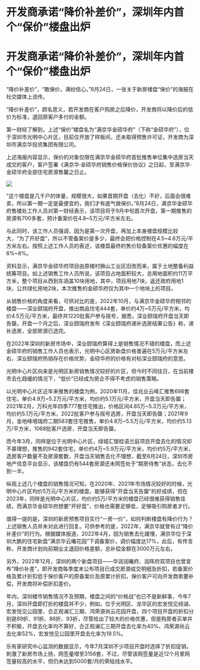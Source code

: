 # 开发商承诺“降价补差价”，深圳年内首个“保价”楼盘出炉

# 开发商承诺“降价补差价”，深圳年内首个“保价”楼盘出炉

“降价补差价”，“敢保价，满纷信心。”8月24日，一张关于新房楼盘“保价”的海报在社交媒体上流传。

“降价补差价”，顾名思义，若开发商在客户购房之后降价，开发商将以降价后的低价为标准，退回原客户多付的金额。

第一财经了解到，上述“保价”楼盘名为“满京华金硕华府”（下称“金硕华府”），位于深圳市光明中心片区，目前仅开放了样板间，还未取得预售许可证，开发商为深圳市满京华投资集团有限公司。

上述海报内容显示，保价的对象仅限在满京华金硕华府首批推售单位集中选房当天成交的客户，客户签署《满京华·金硕华府销售价格保价协议》之日起，至满京华·金硕华府全部住宅房源售馨之日止。

![](https://inews.gtimg.com/om_bt/OLiVvfVQ9U8VbVPmKPLbz4_LE6ol0HLqnxPfkCp5xIB3wAA/1000)

“这个楼盘是几千户的体量，规模很大，如果首期开盘（去化）不好，后面会很难卖，所以第一期一定是最便宜的，我们才有底气做保价。”8月24日，满京华金硕华府售楼处工作人员对第一财经表示，该项目将于9月中旬首次开盘，第一期推售的房源有700多套，预计备案价在4.8~5万元/平方米左右。

与此同时，该工作人员强调，因为是第一次开盘，再加上本身楼盘规模比较大，“为了开好盘”，所以不管备案价是多少，最终会把价格控制在4.5~4.6万元/平方米左右。按照上述工作人员的表述，该楼盘最终的售价较备案价优惠的幅度在6%~8%。

资料显示，满京华金硕华府项目由原楼村狮山工业区旧改而来，属于土地整备利益统筹项目。如上述销售工作人员所说，该项目占地面积较大，总用地面积约11万平方米，整个项目从西到东涵盖10块用地，其中，项目用地7块，返还政府用地1块，公共绿化用地2块，本次推售的金硕华府仅为其中一个地块上的项目。

从销售价格的角度来看，可供对比的是，2022年10月，与满京华金硕华府相邻的楼盘——深业颐瑞府开盘，推出商品住宅444套，单价约4万~5万元/平方米，均价4.5万元/平方米，最终共1220批客户参与摇号，据悉，深业颐瑞府开盘当天即告罄。开盘一个月之后，深业颐瑞府发布《深业颐瑞府递补选房结果公告》称，递补选房，全部房源已选完。

在2022年深圳的新房市场中，深业颐瑞府算得上是销售情况不错的楼盘，而上述金硕华府的销售工作人员也表示，光明中心区房新盘价格普遍在5万元/平方米左右，深业颐瑞府热销存在价格优势，金硕华府的价格有对标深业颐瑞府的意思。

光明中心片区向来是光明区新房销售情况较好的片区，但今时不同往日，在当前楼市去化趋缓的情况下，“低价”已经成为房企不得不考虑的销售策略。

以光明中心片区近年来推售的楼盘为例，2020年11月，佳兆业云峰汇推售698套住宅，单价4.9万~5.2万元/平方米，均价约5.1万元/平方米，开盘当天即告罄；2021年2月，万科光年四季777套住宅推出，价格区间4.85万~5.3万元/平方米，均价约5.1万元/平方米，2022批客户参与摇号选房，开盘当天即告罄；2021年9月，金地峰境瑞府二期583套住宅推售，单价4.8万~5.5万元/平方米，均价约5.13万/平方米，1068批客户选房，开盘当天即告罄。

而今年3月，同样是位于光明中心片区，绿城汇银桂语兰庭项目开盘去化的情况却不甚理想，推售的942套住宅，单价约4万~5.9万元/平方米，均价约5万/平方米，选房客户数量不及房源套数，开盘当天销售去化不理想，截至8月24日，深圳市房地产信息平台显示，该楼盘仍有544套房源还未网签处于“期房待售”状态，去化不到一半。

纵观上述几个楼盘的销售情况可知，在2020年、2021年市场情况较好的时候，光明中心片区均价5万元/平方米的楼盘，能够获得“开盘当天告罄”的好成绩，但在2023年，同样是光明中心片区，均价约5万/平方米的楼盘已经很难获得销售佳绩，而满京华金硕华府想要“开好盘”，价格也需要足够低，足够吸引购房者才行。

值得一提的是，深圳的新房预售项目实行“一房一价”，如何判断楼盘有降价行为？上述销售人员并未对此进行回复。可供参考的是，2022年，满京华就曾有过“降价补差价”的行为。根据媒体报道，2022年4月，因为销售去化缓慢，满京华位于深圳大鹏的住宅新盘“满京华云曦花园”下调备案价，调价幅度达17%，此后，有传言称，开发商计划向前期业主退回价格差额，总补偿金额在3000万元左右。

另外，2022年12月，深圳的两个新盘项目——华润润曦府、润晖府双项目也曾宣布“降价补差”，即开发商每季度末公布项目已成交房源成交明细及折扣，若备案价格及累计折扣低于保价客户的原备案价及原累计折扣，保价客户可向开发商索要补偿，开发商将补偿折扣差价。

年内，深圳楼市销售情况不及预期，楼盘之间的“价格战”也已不是新鲜事，今年7月，深圳开盘即打折的楼盘并不少，例如，位于光明区、龙华区的宏发悦见倾湖、宏发悦见公园里、合正观澜汇三期、鸿荣源尚云花园开盘，四个项目开盘的折扣分别是89折、91折、86折、93折，尽管给出了较大的价格优惠，但是购房者买单并不积极，开盘去化率均不算好，合正观澜汇三期开盘去化率为40%、鸿荣源尚云去化率52%，宏发悦见公园里开盘去化率为19.5%。

乐有家研究中心监测的数据显示，今年7月深圳不少项目开盘时选择了折扣促销，刺激了新房市场上扬，网签量增至3156套，不过，尽管该网签量是近12个月里网签量较高的水平，但仍未达到5000套/月的荣枯线水平。


